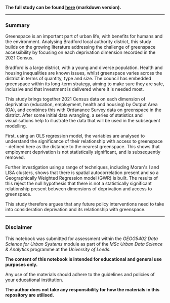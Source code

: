 **The full study can be found [here](markdown-version/access-to-greenspace-bradford.md) (markdown version).**

______________________________

### Summary

Greenspace is an important part of urban life, with benefits for humans and the environment. Analysing Bradford local authority district, this study builds on the growing literature addressing the challenge of greenspace accessibility by focusing on each deprivation dimension recorded in the 2021 Census.

Bradford is a large district, with a young and diverse population. Health and housing inequalities are known issues, whilst greenspace varies across the district in terms of quantity, type and size. The council has embedded greenspace within its long-term strategy, aiming to make sure they are safe, inclusive and that investment is delivered where it is needed most.

This study brings together 2021 Census data on each dimension of deprivation (education, employment, health and housing) by Output Area (OA), and combines this with Ordanance Survey data on greenspace in the district. After some initial data wrangling, a series of statistics and visualisations help to illustrate the data that will be used in the subsequent modelling.

First, using an OLS regression model, the variables are analysed to understand the significance of their relationship with access to greenspace - defined here as the distance to the nearest greenspace. This shows that employment deprivation is not statistically significant, and is subsequently removed.

Further investigation using a range of techniques, including Moran's I and LISA clusters, shows that there is spatial autocorrelation present and so a Geographically Weighted Regression model (GWR) is built. The results of this reject the null hypothesis that there is not a statistically significant relationship present between dimensions of deprivation and access to greenspace.

This study therefore argues that any future policy interventions need to take into consideration deprivation and its relationship with greenspace.

______________________________
### Disclaimer
This notebook was submitted for assessment within the *GEOG5402 Data Science for Urban Systems* module as part of the *MSc Urban Data Science & Analytics* programme at the *University of Leeds*.

**The content of this notebook is intended for educational and general use purposes only.**

Any use of the materials should adhere to the guidelines and policies of your educational institution.

**The author does not take any responsibility for how the materials in this repository are utilised.**
